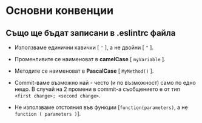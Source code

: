  # Основни конвенции
 ## Също ще бъдат записани в .eslintrc файла

 - Използваме единични кавички [ ``` ' ``` ], а не двойни [ ``` " ``` ].

 - Променливите се наименоват в **camelCase** [ ```myVariable``` ].

 - Методите се наименоват в **PascalCase** [ ```MyMethod()``` ].

 - Commit-ваме възможно най - често (и по възможност) само по едно нещо. В случай на 2 промени в commit-а съобщението е от тип ```<first change>; <second change>```.
 
 - Не използваме отстояния във функции [```function(parameters)```, а не ```function ( parameters )```].